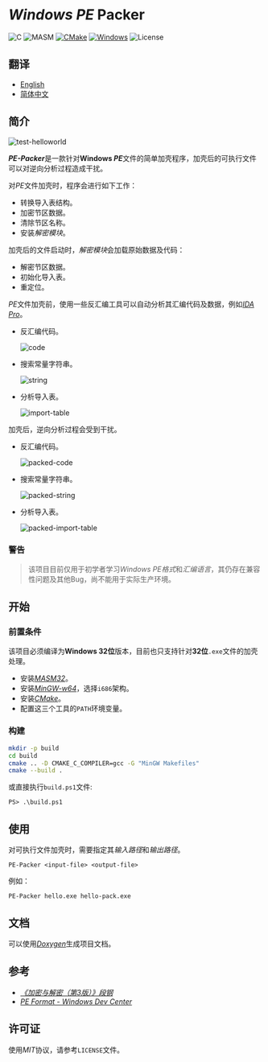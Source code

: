 # *Windows* *PE* Packer

![C](docs/badges/C-17.svg)
![MASM](docs/badges/MASM-8.svg)
[![CMake](docs/badges/Made-with-CMake.svg)](https://cmake.org)
[![Windows](docs/badges/Microsoft-Windows.svg)](https://www.microsoft.com/en-ie/windows)
![License](docs/badges/License-MIT.svg)

## 翻译

- [English](https://github.com/czs108/Windows-PE-Packer/blob/master/README.md)
- [简体中文](https://github.com/czs108/Windows-PE-Packer/blob/master/README-CN.md)

## 简介

![test-helloworld](docs/screenshots/test-helloworld.png)

***PE-Packer***是一款针对**Windows *PE***文件的简单加壳程序，加壳后的可执行文件可以对逆向分析过程造成干扰。

对*PE*文件加壳时，程序会进行如下工作：

- 转换导入表结构。
- 加密节区数据。
- 清除节区名称。
- 安装*解密模块*。

加壳后的文件启动时，*解密模块*会加载原始数据及代码：

- 解密节区数据。
- 初始化导入表。
- 重定位。

*PE*文件加壳前，使用一些反汇编工具可以自动分析其汇编代码及数据，例如[*IDA Pro*](https://www.hex-rays.com/products/ida)。

- 反汇编代码。

  ![code](docs/screenshots/code.png)

- 搜索常量字符串。

  ![string](docs/screenshots/string.png)

- 分析导入表。

  ![import-table](docs/screenshots/import-table.png)

加壳后，逆向分析过程会受到干扰。

- 反汇编代码。

  ![packed-code](docs/screenshots/packed-code.png)

- 搜索常量字符串。

  ![packed-string](docs/screenshots/packed-string.png)

- 分析导入表。

  ![packed-import-table](docs/screenshots/packed-import-table.png)

### 警告

> 该项目目前仅用于初学者学习*Windows PE格式*和*汇编语言*，其仍存在兼容性问题及其他Bug，尚不能用于实际生产环境。

## 开始

### 前置条件

该项目必须编译为**Windows 32位**版本，目前也只支持针对**32位**`.exe`文件的加壳处理。

- 安装[*MASM32*](http://www.masm32.com)。
- 安装[*MinGW-w64*](https://www.mingw-w64.org)，选择`i686`架构。
- 安装[*CMake*](https://cmake.org)。
- 配置这三个工具的`PATH`环境变量。

### 构建

```bash
mkdir -p build
cd build
cmake .. -D CMAKE_C_COMPILER=gcc -G "MinGW Makefiles"
cmake --build .
```

或直接执行`build.ps1`文件:

```console
PS> .\build.ps1
```

## 使用

对可执行文件加壳时，需要指定其*输入路径*和*输出路径*。

```console
PE-Packer <input-file> <output-file>
```

例如：

```console
PE-Packer hello.exe hello-pack.exe
```

## 文档

可以使用[*Doxygen*](http://www.doxygen.nl)生成项目文档。

## 参考

- [*《加密与解密（第3版）》段钢*](https://book.douban.com/subject/3091212)
- [*PE Format - Windows Dev Center*](https://docs.microsoft.com/en-us/windows/win32/debug/pe-format)

## 许可证

使用*MIT*协议，请参考`LICENSE`文件。
